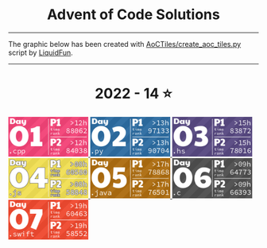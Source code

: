 <h1 align="center">
    Advent of Code Solutions
</h1>

---

The graphic below has been created with [AoCTiles/create_aoc_tiles.py](AoCTiles/create_aoc_tiles.py) script by [LiquidFun](https://github.com/LiquidFun).

---

<!-- AOC TILES BEGIN -->
<h1 align="center">
  2022 - 14 ⭐
</h1>
<a href="2022/Day 1/main.cpp">
  <img src="Media/2022/01.png" width="161px">
</a>
<a href="2022/Day 2/solution.py">
  <img src="Media/2022/02.png" width="161px">
</a>
<a href="2022/Day 3/solution.hs">
  <img src="Media/2022/03.png" width="161px">
</a>
<a href="2022/Day 4/solution.js">
  <img src="Media/2022/04.png" width="161px">
</a>
<a href="2022/Day 5/solution.java">
  <img src="Media/2022/05.png" width="161px">
</a>
<a href="2022/Day 6/main.c">
  <img src="Media/2022/06.png" width="161px">
</a>
<a href="2022/Day 7/main.swift">
  <img src="Media/2022/07.png" width="161px">
</a>
<!-- AOC TILES END -->
